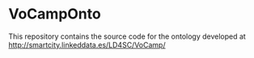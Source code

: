 # VoCampOnto

This repository contains the source code for the ontology developed at http://smartcity.linkeddata.es/LD4SC/VoCamp/
